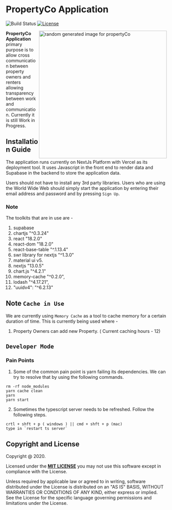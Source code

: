 # PropertyCo Application

![Build Status](https://travis-ci.org/klugjo/hexo-autolinker.svg?branch=master)
[![License][license-image]][license]

<img 
src="https://picsum.photos/400"
alt=" random generated image for propertyCo" 
title="Peek-LastWeek" 
align="right" 
width="400px" 
height="400px" 
/>

**PropertyCo Application** primary purpose is to allow cross communication between property owners and renters allowing transparency between work and communication. Currently it is still Work in Progress.

## Installation Guide

The application runs currently on NextJs Platform with Vercel as its deployment tool. It uses Javascript in the front end to render data and Supabase in the backend to store the application data.

Users should not have to install any 3rd party libraries. Users who are using the World Wide Web should simply start the application by entering their email address and password and by pressing `Sign Up`.

### Note

The toolkits that are in use are -

1. supabase
2. chartjs "^0.3.24"
3. react "18.2.0"
4. react-dom "18.2.0"
5. react-base-table "^.1.13.4"
6. swr library for nextjs "^1.3.0"
7. material ui v5.
8. nextjs "13.0.5"
9. chart.js "^4.2.1"
10. memory-cache "^0.2.0",
11. lodash "^4.17.21",
12. "uuidv4": "^6.2.13"


## Note `Cache in Use`

We are currently using `Memory Cache` as a tool to cache memory for a certain duration of time. This is currently being used where - 

1. Property Owners can add new Property. ( Current caching hours - 12)



## `Developer Mode`


### Pain Points

1. Some of the common pain point is yarn failing its dependencies. We can try to resolve that by using the following commands.

```
rm -rf node_modules
yarn cache clean
yarn
yarn start
```

2. Sometimes the typescript server needs to be refreshed. Follow the following steps.

```
crtl + shft + p ( windows ) || cmd + shft + p (mac)
type in `restart ts server`

```

## Copyright and License

Copyright @ 2020.

Licensed under the **[MIT LICENSE][license]**
you may not use this software except in compliance with the License.

Unless required by applicable law or agreed to in writing, software
distributed under the License is distributed on an "AS IS" BASIS,
WITHOUT WARRANTIES OR CONDITIONS OF ANY KIND, either express or implied.
See the License for the specific language governing permissions and
limitations under the License.

[license-image]: http://img.shields.io/badge/license-Apache--2-blue.svg?style=flat
[license]: https://www.mit.edu/~amini/LICENSE.md
